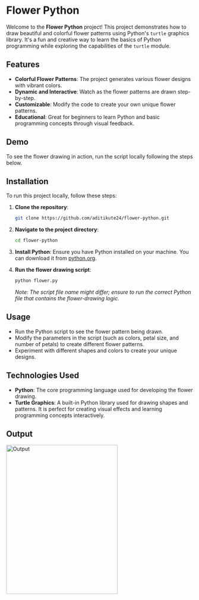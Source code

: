 

# Flower Python

Welcome to the **Flower Python** project! This project demonstrates how to draw beautiful and colorful flower patterns using Python's `turtle` graphics library. It's a fun and creative way to learn the basics of Python programming while exploring the capabilities of the `turtle` module.

## Features

- **Colorful Flower Patterns**: The project generates various flower designs with vibrant colors.
- **Dynamic and Interactive**: Watch as the flower patterns are drawn step-by-step.
- **Customizable**: Modify the code to create your own unique flower patterns.
- **Educational**: Great for beginners to learn Python and basic programming concepts through visual feedback.

## Demo

To see the flower drawing in action, run the script locally following the steps below.

## Installation

To run this project locally, follow these steps:

1. **Clone the repository**:
   ```bash
   git clone https://github.com/aditikute24/flower-python.git
   ```

2. **Navigate to the project directory**:
   ```bash
   cd flower-python
   ```

3. **Install Python**:
   Ensure you have Python installed on your machine. You can download it from [python.org](https://www.python.org/downloads/).

4. **Run the flower drawing script**:
   ```bash
   python flower.py
   ```

   *Note: The script file name might differ; ensure to run the correct Python file that contains the flower-drawing logic.*

## Usage

- Run the Python script to see the flower pattern being drawn.
- Modify the parameters in the script (such as colors, petal size, and number of petals) to create different flower patterns.
- Experiment with different shapes and colors to create your unique designs.

## Technologies Used

- **Python**: The core programming language used for developing the flower drawing.
- **Turtle Graphics**: A built-in Python library used for drawing shapes and patterns. It is perfect for creating visual effects and learning programming concepts interactively.

## Output
<img src="https://github.com/user-attachments/assets/71dd94d1-cba1-44bc-9f34-21f924fa208e" alt="Output" width="300" height="400">
